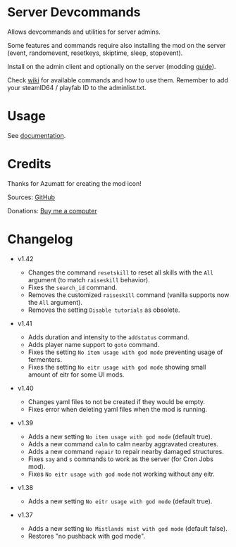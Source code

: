# Server Devcommands

Allows devcommands and utilities for server admins.

Some features and commands require also installing the mod on the server (event, randomevent, resetkeys, skiptime, sleep, stopevent).

Install on the admin client and optionally on the server (modding [guide](https://youtu.be/L9ljm2eKLrk)).

Check [wiki](https://valheim.fandom.com/wiki/Console_Commands) for available commands and how to use them. Remember to add your steamID64 / playfab ID to the adminlist.txt.

# Usage

See [documentation](https://github.com/JereKuusela/valheim-dev/blob/main/README.md).

# Credits

Thanks for Azumatt for creating the mod icon!

Sources: [GitHub](https://github.com/JereKuusela/valheim-dev)

Donations: [Buy me a computer](https://www.buymeacoffee.com/jerekuusela)

# Changelog

- v1.42
  - Changes the command `resetskill` to reset all skills with the `All` argument (to match `raiseskill` behavior).
  - Fixes the `search_id` command.
  - Removes the customized `raiseskill` command (vanilla supports now the `All` argument).
  - Removes the setting `Disable tutorials` as obsolete.

- v1.41
  - Adds duration and intensity to the `addstatus` command.
  - Adds player name support to `goto` command.
  - Fixes the setting `No item usage with god mode` preventing usage of fermenters.
  - Fixes the setting `No eitr usage with god mode` showing small amount of eitr for some UI mods.

- v1.40
  - Changes yaml files to not be created if they would be empty.
  - Fixes error when deleting yaml files when the mod is running.

- v1.39
  - Adds a new setting `No item usage with god mode` (default true).
  - Adds a new command `calm` to calm nearby aggravated creatures.
  - Adds a new command `repair` to repair nearby damaged structures.
  - Fixes `say` and `s` commands to work as the server (for Cron Jobs mod).
  - Fixes `No eitr usage with god mode` not working without any eitr.

- v1.38
  - Adds a new setting `No eitr usage with god mode` (default true).

- v1.37
  - Adds a new setting `No Mistlands mist with god mode` (default false).
  - Restores "no pushback with god mode".


